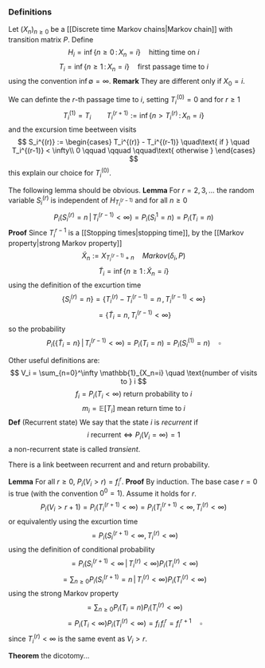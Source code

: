 ### Definitions
Let $(X_n)_{n\geq 0}$ be a [[Discrete time Markov chains|Markov chain]] with transition matrix $P$. Define
$$
H_i = \inf\{n \geq 0\,:\, X_n = i\} \quad \text{hitting time on } i
$$
$$
T_i = \inf\{n \geq 1\,:\, X_n = i\} \quad \text{first passage time to } i
$$
using the convention $\inf{\emptyset} = \infty$.
**Remark** They are different only if $X_0 = i$.

We can definte the $r$-th passage time to $i$, setting $T_i^{(0)}=0$ and for $r \geq 1$
$$
T_i^{(1)} = T_i \qquad T_i^{(r+1)} := \inf \{n > T_i^{(r)}\,:\, X_n = i\}
$$
and the excursion time beetween visits
$$
S_i^{(r)} := 
\begin{cases}
T_i^{(r)} - T_i^{(r-1)} \quad\text{ if } \quad T_i^{(r-1)} < \infty\\
0 \qquad \qquad \qquad\text{ otherwise }
\end{cases}
$$
this explain our choice for $T_i^{(0)}$.

The following lemma should be obvious.
**Lemma** For $r = 2,3,\dots$ the random variable $S_i^{(r)}$ is independent of $H_{T_i^{(r-1)}}$ and for all $n\geq 0$ 
$$
P_i(S_i^{(r)} = n\,|\, T_i^{(r-1)}< \infty) = P_i(S_i^{1}=n) = P_i(T_i = n)
$$
**Proof** Since $T_i^{r-1}$ is a [[Stopping times|stopping time]], by the [[Markov property|strong Markov property]] 
$$
\tilde X_n := X_{T_i^{(r-1)}+n} \quad Markov(\delta_i,P) 
$$
$$
\tilde T_i = \inf \{n \geq 1 \,:\, \tilde X_n = i\}
$$
using the definition of the excurtion time
$$
\{S_i^{(r)} = n\} = \{T_i^{(r)} - T_i^{(r-1)}=n \,,\, T_i^{(r-1)} < \infty\}
$$
$$
= \{\tilde T_i = n, T_i^{(r-1)} < \infty\}
$$
so the probability
$$
P_i(\{\tilde T_i = n\} \,|\, T_i^{(r-1)} < \infty) = P_i(T_i = n) = P_i(S_i^{(1)} = n) \quad\square
$$

Other useful definitions are:
$$
V_i = \sum_{n=0}^\infty \mathbb{1}_{X_n=i} \quad \text{number of visits to } i
$$
$$
f_i = P_i(T_i < \infty) \text{ return probability to }i
$$
$$
m_i = \mathbb{E}[T_i] \text{ mean return time to }i
$$
**Def** (Recurrent state) We say that the state $i$ is _recurrent_ if 
$$
i \text{ recurrent} \iff P_i(V_i = \infty) = 1
$$
a non-recurrent state is called _transient_.

There is a link beetween recurrent and and return probability.

**Lemma** For all $r \geq 0$, $P_i(V_i > r) = f_i^r$.
**Proof** By induction. The base case $r=0$ is true (with the convention $0^0 = 1$). Assume it holds for $r$. 
$$
P_i(V_i > r+1) = P_i(T_i^{(r+1)} < \infty) = P_i(T_i^{(r+1)}< \infty,\, T_i^{(r)}< \infty)
$$
or equivalently using the excurtion time
$$
= P_i(S_i^{(r+1)}< \infty, \, T_i^{(r)}< \infty)
$$
using the definition of conditional probability
$$
= P_i(S_i^{(r+1)}< \infty \,|\, T_i^{(r)}< \infty)P_i(T_i^{(r)}< \infty)
$$
$$
= \sum_{n\geq 0}  P_i(S_i^{(r+1)} = n \,|\, T_i^{(r)}< \infty)P_i(T_i^{(r)}< \infty)
$$
using the strong Markov property
$$
= \sum_{n \geq 0} P_i(T_i=n)P_i(T_i^{(r)}< \infty)
$$
$$
= P_i(T_i < \infty)P_i(T_i^{(r)}< \infty) = f_i\,f_i^r = f_i^{r+1} \quad \square
$$
since $T_i^{(r)} < \infty$ is the same event as $V_i > r$.

**Theorem** the dicotomy...